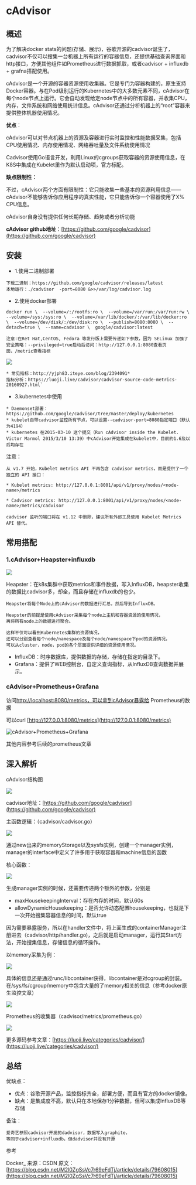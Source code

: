 # cAdvisor

## 概述 <a id="gai-shu"></a>

为了解决docker stats的问题\(存储、展示\)，谷歌开源的cadvisor诞生了，cadvisor不仅可以搜集一台机器上所有运行的容器信息，还提供基础查询界面和http接口，方便其他组件如Prometheus进行数据抓取，或者cadvisor + influxdb + grafna搭配使用。

cAdvisor是一个开源的容器资源使用收集器。它是专门为容器构建的，原生支持Docker容器。与在Pod级别运行的Kubernetes中的大多数元素不同，cAdvisor在每个node节点上运行。它会自动发现给定node节点中的所有容器，并收集CPU，内存，文件系统和网络使用统计信息。cAdvisor还通过分析机器上的“root”容器来提供整体机器使用情况。

**优点**：

cAdvisor可以对节点机器上的资源及容器进行实时监控和性能数据采集，包括CPU使用情况、内存使用情况、网络吞吐量及文件系统使用情况

Cadvisor使用Go语言开发，利用Linux的cgroups获取容器的资源使用信息，在K8S中集成在Kubelet里作为默认启动项，官方标配。

**缺点限制性：**

不过，cAdvisor两个方面有限制性：它只能收集一些基本的资源利用信息——cAdvisor不能够告诉你应用程序的真实性能，它只能告诉你一个容器使用了X% CPU信息。

cAdvisor自身没有提供任何长期存储、趋势或者分析功能

**cAdvisor github地址**：[https://github.com/google/cadvisor](https://github.com/google/cadvisor)

## 安装 <a id="an-zhuang"></a>

* 1.使用二进制部署

```text
下载二进制：https://github.com/google/cadvisor/releases/latest
本地运行：./cadvisor  -port=8080 &>>/var/log/cadvisor.log
```

* 2.使用docker部署

```text
docker run \  --volume=/:/rootfs:ro \  --volume=/var/run:/var/run:rw \  --volume=/sys:/sys:ro \  --volume=/var/lib/docker/:/var/lib/docker:ro \  --volume=/dev/disk/:/dev/disk:ro \  --publish=8080:8080 \  --detach=true \  --name=cadvisor \  google/cadvisor:latest
```

```text
注意:​在Ret Hat,CentOS, Fedora 等发行版上需要传递如下参数，因为 SELinux 加强了安全策略：​--privileged=true​启动后访问：http://127.0.0.1:8080查看页面，/metric查看指标
```

![](http://www.xuyasong.com/wp-content/uploads/2019/01/205af1a97722816da7b542ac8f8e1b66.png)

```text
* 常见指标：http://yjph83.iteye.com/blog/2394091* 
指标分析：https://luoji.live/cadvisor/cadvisor-source-code-metrics-20160927.html`
```

* 3.kubernetes中使用

```text
* Daemonset部署： https://github.com/google/cadvisor/tree/master/deploy/kubernetes
* kubelet自带cadvisor监控所有节点，可以设置--cadvisor-port=8080指定端口（默认为4194）
* kubernetes 在2015-03-10 这个提交（Run cAdvisor inside the Kubelet. Victor Marmol 2015/3/10 13:39）中cAdvisor开始集成在kubelet中，目前的1.6及以后均存在
```

注意：

```text
从 v1.7 开始，Kubelet metrics API 不再包含 cadvisor metrics，而是提供了一个独立的 API 接口：
​
* Kubelet metrics: http://127.0.0.1:8001/api/v1/proxy/nodes/<node-name>/metrics
​
* Cadvisor metrics: http://127.0.0.1:8001/api/v1/proxy/nodes/<node-name>/metrics/cadvisor
​
cadvisor 监听的端口将在 v1.12 中删除，建议所有外部工具使用 Kubelet Metrics API 替代。
```

## 常用搭配 <a id="chang-yong-da-pei"></a>

### 1.cAdvisor+Heapster+influxdb <a id="1-cadvisor-heapster-influxdb"></a>

![](http://www.xuyasong.com/wp-content/uploads/2019/01/bee50787d0de5749a4f11395da1aa327.png)

Heapster：在k8s集群中获取metrics和事件数据，写入InfluxDB，heapster收集的数据比cadvisor多，却全，而且存储在influxdb的也少。

```text
Heapster将每个Node上的cAdvisor的数据进行汇总，然后导到InfluxDB。
​
Heapster的前提是使用cAdvisor采集每个node上主机和容器资源的使用情况，
再将所有node上的数据进行聚合。
​
这样不仅可以看到Kubernetes集群的资源情况，
还可以分别查看每个node/namespace及每个node/namespace下pod的资源情况。
可以从cluster，node，pod的各个层面提供详细的资源使用情况。
```

* InfluxDB：时序数据库，提供数据的存储，存储在指定的目录下。
* Grafana：提供了WEB控制台，自定义查询指标，从InfluxDB查询数据并展示。

### **cAdvisor+Prometheus+Grafana** <a id="cadvisor-prometheus-grafana"></a>

访问[http://localhost:8080/metrics，可以拿到cAdvisor暴露给](http://localhost:8080/metrics，可以拿到cAdvisor暴露给) Prometheus的数据

可以curl [http://127.0.0.1:8080/metrics](http://127.0.0.1:8080/metrics)

![cAdvisor+Prometheus+Grafana](http://www.xuyasong.com/wp-content/uploads/2019/01/d38e7f63f9a647ce217bbb9bdc77db0a.png)

其他内容参考后续的prometheus文章

## 深入解析 <a id="shen-ru-jie-xi"></a>

cAdvisor结构图

![](http://www.xuyasong.com/wp-content/uploads/2019/01/5a577e4d0a5da14b7b634b5c62264f72.png)

cadvisor地址：[https://github.com/google/cadvisor](https://github.com/google/cadvisor)​

主函数逻辑：（cadvisor/cadvisor.go）

![](http://www.xuyasong.com/wp-content/uploads/2019/01/e697002b4a7a1cc8d8520e3c3f7cc1fb.png)

通过new出来的memoryStorage以及sysfs实例，创建一个manager实例，manager的interface中定义了许多用于获取容器和machine信息的函数

核心函数：

![](http://www.xuyasong.com/wp-content/uploads/2019/01/9c27a63d31346f4e6dc592e71977d568.png)

生成manager实例的时候，还需要传递两个额外的参数，分别是

* maxHousekeepingInterval：存在内存的时间，默认60s
* allowDynamicHousekeeping：是否允许动态配置housekeeping，也就是下一次开始搜集容器信息的时间，默认true

因为需要暴露服务，所以在handler文件中，将上面生成的containerManager注册进去（cadvisor/http/handler.go\)，之后就是启动manager，运行其Start方法，开始搜集信息，存储信息的循环操作。

以memory采集为例：

![](http://www.xuyasong.com/wp-content/uploads/2019/01/197e5adaba371a4000ef9fd087dbf987.png)

具体的信息还是通过runc/libcontainer获得，libcontainer是对cgroup的封装。在/sys/fs/cgroup/memory中包含大量的了memory相关的信息（参考docker原生监控文章）

![](http://www.xuyasong.com/wp-content/uploads/2019/01/8d1b0d821546002af20648d131858457.png)

Prometheus的收集器（cadvisor/metrics/prometheus.go）

![](http://www.xuyasong.com/wp-content/uploads/2019/01/10f40e80b299ff5df8a99acca63c2644.png)

更多源码参考文章：[https://luoji.live/categories/cadvisor/](https://luoji.live/categories/cadvisor/)​

## 总结 <a id="zong-jie"></a>

优缺点：

* 优点：谷歌开源产品，监控指标齐全，部署方便，而且有官方的docker镜像。
* 缺点：是集成度不高，默认只在本地保存1分钟数据，但可以集成InfluxDB等存储

备注：

```text
爱奇艺参照cadvisor开发的dadvisor，数据写入graphite，
等同于cadvisor+influxdb，但dadvisor并没有开源
```

参考

Docker\_ 来源：CSDN 原文：[https://blog.csdn.net/M2l0ZgSsVc7r69eFdTj/article/details/79608015](https://blog.csdn.net/M2l0ZgSsVc7r69eFdTj/article/details/79608015)

